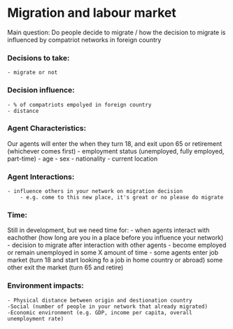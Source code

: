 
# Migration and labour market
Main question: Do people decide to migrate / how the decision to migrate is influenced by compatriot networks in foreign country

### Decisions to take:
    - migrate or not

### Decision influence:
    - % of compatriots empolyed in foreign country
    - distance

### Agent Characteristics:
Our agents will enter the when they turn 18, and exit upon 65 or retirement (whichever comes first)
    - employment status (unemployed, fully employed, part-time)
    - age
    - sex
    - nationality
    - current location

### Agent Interactions:
    - influence others in your network on migration decision
        - e.g. come to this new place, it's great or no please do migrate

### Time:
Still in development, but we need time for:
    - when agents interact with eachother (how long are you in a place before you influence your network)
    - decision to migrate after interaction with other agents
    - become employed or remain unemployed in some X amount of time
    - some agents enter job market (turn 18 and start looking fo a job in home country or abroad) some other exit the market (turn 65 and retire)

### Environment impacts:
    - Physical distance between origin and destionation country
    -Social (number of people in your network that already migrated)
    -Economic environment (e.g. GDP, income per capita, overall unemployment rate)